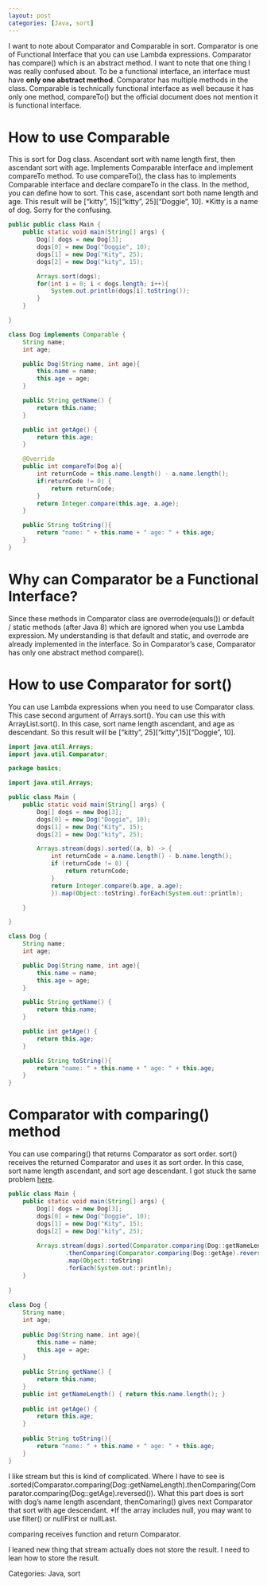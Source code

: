 ```yaml
---
layout: post
categories: [Java, sort]
---
```


I want to note about Comparator and Comparable in sort. Comparator is one of Functional Interface that you can use Lambda expressions. Comparator has compare() which is an abstract method. I want to note that one thing I was really confused about. To be a functional interface, an interface must have **only one abstract method**. Comparator has multiple methods in the class. Comparable is technically functional interface as well because it has only one method, compareTo() but the official document does not mention it is functional interface.

# How to use Comparable

This is sort for Dog class. Ascendant sort with name length first, then ascendant sort with age. Implements Comparable interface and implement compareTo method. To use compareTo(), the class has to implements Comparable interface and declare compareTo in the class. In the method, you can define how to sort. This case, ascendant sort both name length and age. This result will be [“kitty”, 15][“kitty”, 25][“Doggie”, 10]. \*Kitty is a name of dog. Sorry for the confusing.

```java
public public class Main {
	public static void main(String[] args) {
		Dog[] dogs = new Dog[3];
		dogs[0] = new Dog("Doggie", 10);
		dogs[1] = new Dog("Kity", 25);
		dogs[2] = new Dog("kity", 15);

		Arrays.sort(dogs);
		for(int i = 0; i < dogs.length; i++){
			System.out.println(dogs[i].toString());
		}
	}

}

class Dog implements Comparable {
	String name;
	int age;

	public Dog(String name, int age){
		this.name = name;
		this.age = age;
	}

	public String getName() {
		return this.name;
	}

	public int getAge() {
		return this.age;
	}

	@Override
	public int compareTo(Dog a){
		int returnCode = this.name.length() - a.name.length();
		if(returnCode != 0) {
			return returnCode;
		}
		return Integer.compare(this.age, a.age);
	}

	public String toString(){
		return "name: " + this.name + " age: " + this.age;
	}
}
```

# Why can Comparator be a Functional Interface?

Since these methods in Comparator class are overrode(equals()) or default / static methods (after Java 8) which are ignored when you use Lambda expression. My understanding is that default and static, and overrode are already implemented in the interface. So in Comparator’s case, Comparator has only one abstract method compare().

# How to use Comparator for sort()

 You can use Lambda expressions when you need to use Comparator class. This case second argument of Arrays.sort(). You can use this with ArrayList.sort(). In this case, sort name length ascendant, and age as descendant. So this result will be [“kitty”, 25][“kitty”,15][“Doggie”, 10].

```java
import java.util.Arrays;
import java.util.Comparator;

package basics;

import java.util.Arrays;

public class Main {
	public static void main(String[] args) {
		Dog[] dogs = new Dog[3];
		dogs[0] = new Dog("Doggie", 10);
		dogs[1] = new Dog("Kity", 15);
		dogs[2] = new Dog("kity", 25);

		Arrays.stream(dogs).sorted((a, b) -> {
			int returnCode = a.name.length() - b.name.length();
			if (returnCode != 0) {
				return returnCode;
			}
			return Integer.compare(b.age, a.age);
			}).map(Object::toString).forEach(System.out::println);

	}

}

class Dog {
	String name;
	int age;

	public Dog(String name, int age){
		this.name = name;
		this.age = age;
	}

	public String getName() {
		return this.name;
	}

	public int getAge() {
		return this.age;
	}

	public String toString(){
		return "name: " + this.name + " age: " + this.age;
	}
}
```

# Comparator with comparing() method

You can use comparing() that returns Comparator<T> as sort order. sort() receives the returned Comparator and uses it as sort order. In this case, sort name length ascendant, and sort age descendant. I got stuck the same problem [here](https://stackoverflow.com/questions/30382453/java-stream-sort-2-variables-ascending-desending).

```java
public class Main {
	public static void main(String[] args) {
		Dog[] dogs = new Dog[3];
		dogs[0] = new Dog("Doggie", 10);
		dogs[1] = new Dog("Kity", 15);
		dogs[2] = new Dog("kity", 25);
 
		Arrays.stream(dogs).sorted(Comparator.comparing(Dog::getNameLength)
				.thenComparing(Comparator.comparing(Dog::getAge).reversed()))
				.map(Object::toString)
				.forEach(System.out::println);
	}
 
}
 
class Dog {
	String name;
	int age;
 
	public Dog(String name, int age){
		this.name = name;
		this.age = age;
	}
 
	public String getName() {
		return this.name;
	}
	public int getNameLength() { return this.name.length(); }
 
	public int getAge() {
		return this.age;
	}
 
	public String toString(){
		return "name: " + this.name + " age: " + this.age;
	}
}
```

I like stream but this is kind of complicated. Where I have to see is .sorted(Comparator.comparing(Dog::getNameLength).thenComparing(Comparator.comparing(Dog::getAge).reversed()). What this part does is sort with dog’s name length ascendant, thenComaring() gives next Comparator that  sort with age descendant.  \*If the array includes null, you may want to use filter() or nullFirst or nullLast. 

comparing receives function and return Comparator.

I leaned new thing that stream actually does not store the result. I need to lean how to store the result.

Categories: Java, sort